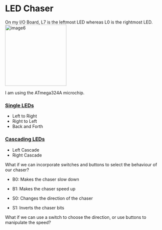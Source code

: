 # LED Chaser

On my I/O Board, L7 is the leftmost LED whereas L0 is the rightmost LED.
<img height="200" alt="image6" src="https://github.com/user-attachments/assets/435ce91c-e971-4054-89fc-28b047778e84" />

I am using the ATmega324A microchip.

### <a href="Single-LEDs/README.md"> Single LEDs </a>
- Left to Right
- Right to Left
- Back and Forth

### <a href="Cascading-LEDs/README.md"> Cascading LEDs </a>
- Left Cascade
- Right Cascade

What if we can incorporate switches and buttons to select the behaviour of our chaser? 

- B0: Makes the chaser slow down
- B1: Makes the chaser speed up

- S0: Changes the direction of the chaser
- S1: Inverts the chaser bits
  
What if we can use a switch to choose the direction, or use buttons to manipulate the speed?

